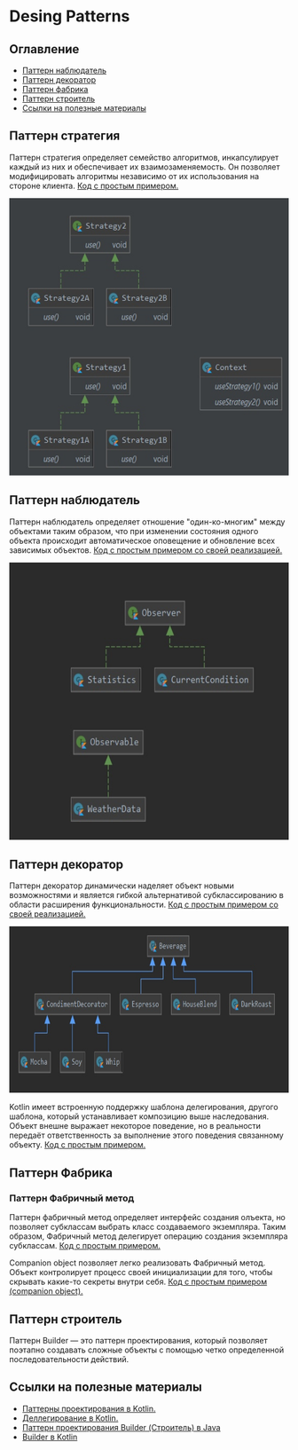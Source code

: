 # Desing Patterns
## Оглавление
 - [Паттерн наблюдатель](#наблюдатель)
 - [Паттерн декоратор](#декоратор)
 - [Паттерн фабрика](#фабрика)
 - [Паттерн строитель](#строитель)
 - [Ссылки на полезные материалы](#источники)
## Паттерн стратегия
Паттерн стратегия определяет семейство алгоритмов, инкапсулирует каждый из них и обеспечивает их взаимозаменяемость. 
Он позволяет модифицировать алгоритмы независимо от их использования на стороне клиента.
[Код с простым примером.](src/strategy/my/Strategy.kt)

<p align="center">
  <img height="500" src="Strategy.jpg">
</p>

## Паттерн наблюдатель <a name="наблюдатель"></a> 
Паттерн наблюдатель определяет отношение "один-ко-многим" между объектами таким образом, что при изменении состояния одного объекта происходит автоматическое оповещение и обновление всех зависимых объектов.
[Код с простым примером со своей реализацией.](src/observer/standard/main.kt)

<p align="center">
  <img height="500" src="Observer.jpg">
</p>

## Паттерн декоратор <a name="декоратор"></a>
Паттерн декоратор динамически наделяет объект новыми возможностями и является гибкой альтернативой субклассированию в области расширения функциональности.
[Код с простым примером со своей реализацией.](src/decorator/my/Decorator.kt)

<p align="center">
  <img height="300" src="Decorator.jpg">
</p>

Kotlin имеет встроенную поддержку шаблона делегирования, другого шаблона, который устанавливает композицию выше наследования.
Объект внешне выражает некоторое поведение, но в реальности передаёт ответственность за выполнение этого поведения связанному объекту.
[Код с простым примером.](src/decorator/kotlin/Decorator.kt)

## Паттерн Фабрика <a name="фабрика"></a>
### Паттерн Фабричный метод
Паттерн фабричный метод определяет интерфейс создания олъекта, но позволяет субклассам выбрать класс создаваемого экземпляра. Таким образом, Фабричный метод делегирует операцию создания экземпляра субклассам. 
[Код с простым примером.](src/factory/factory_method/my/FactoryMethod.kt)

Companion object позволяет легко реализовать Фабричный метод. Объект контролирует процесс своей инициализации для того, чтобы скрывать какие-то секреты внутри себя.
[Код с простым примером (companion object).](src/factory/factory_method/kotlin/FactoryMethod.kt)

## Паттерн строитель <a name="строитель"></a>
Паттерн Builder — это паттерн проектирования, который позволяет поэтапно создавать сложные объекты с помощью четко определенной последовательности действий. 

## Ссылки на полезные материалы <a name="источники"></a>
- [Паттерны проектирования в Kotlin.](https://habr.com/ru/post/421873/)
- [Деллегирование в Kotlin.](https://kotlinlang.ru/docs/delegation.html)
- [Паттерн проектирования Builder (Строитель) в Java](https://habr.com/ru/company/otus/blog/552412/)
- [Builder в Kotlin](https://www.baeldung.com/kotlin/builder-pattern)
